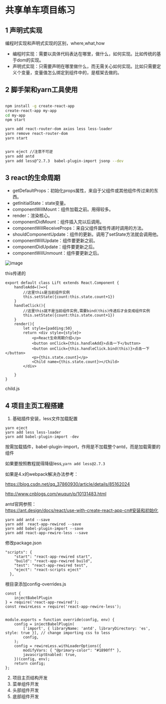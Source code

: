 # 共享单车项目练习

## 1 声明式实现
编程时实现和声明式实现的区别，where,what,how
- 编程时实现：需要以具体代码表达在哪里，做什么，如何实现。比如传统的基于dom的实现。
- 声明式实现：只需要声明在哪里做什么，而无需关心如何实现。比如只需要定义个变量，变量值怎么绑定到组件中的，是框架去做的。

## 2 脚手架和yarn工具使用
```sh

npm install -g create-react-app
create-react-app my-app
cd my-app
npm start

yarn add react-router-dom axios less less-loader
yarn remove react-router-dom
yarn start


yarn eject //注意不可逆
yarn add antd
yarn add less@^2.7.3  babel-plugin-import jsonp --dev

```

## 3 react的生命周期
- getDefaultProps：初始化props属性，来自于父组件或其他组件传过来的东西。
- getInitialState：state变量。
- componentWillMount：组件加载之前。用得较多。
- render：渲染核心。
- componentDidMount：组件插入完以后调用。
- componentWillReceiveProps：来自父组件属性传递时调用的方法。
- shouldComponentUpdate：组件的更新。调用了setState方法就会调用他。
- componentWillUpdate：组件要更新之前。
- componentDidUpdate：组件要更新之后。
- componentWillUnmount：组件要更新之后。

![image](https://github.com/czmax/14-react/blob/master/03-antd-learning/images/react%E7%94%9F%E5%91%BD%E5%91%A8%E6%9C%9F.jpg)

this传递的
```
export default class Lift extends React.Component {
    handleAdd=()=>{
        //这里this是当前组件实例
        this.setState({count:this.state.count+1})
    }
    handleClick(){
        //这里this就不是当前组件实例,需要bind(this)传递后才会变成组件实例
        this.setState({count:this.state.count+1})
    }
    render(){
        let style={padding:50}
        return <div style={style}>
            <p>React生命周期介绍</p>
            <button onClick={this.handleAdd}>点击一下</button>
            <button onClick={this.handleClick.bind(this)}>点击一下</button>
            <p>{this.state.count}</p>
            <Child name={this.state.count}></Child>
        </div>

    }
}
```
child.js

## 4 项目主页工程搭建
1. 基础插件安装，less文件加载配置

```
yarn eject
yarn add less less-loader
yarn add babel-plugin-import -dev
```
按需加载插件，babel-plugin-import，作用是不加载整个antd，而是加载需要的组件

如果要按照教程就得降级less,`yarn add less@2.7.3`

如果是4.x的webpack解决办法参考：

https://blog.csdn.net/qq_37860930/article/details/85162024

http://www.cnblogs.com/wuqun/p/10131483.html

antd官网参照：      
https://ant.design/docs/react/use-with-create-react-app-cn#安装和初始化     

```
yarn add antd --save
yarn add  react-app-rewired --save
yarn add babel-plugin-import --save
yarn add react-app-rewire-less --save
```

修改package.json    
```
"scripts": {
    "start": "react-app-rewired start",
    "build": "react-app-rewired build",
    "test": "react-app-rewired test",
    "eject": "react-scripts eject"
  },
```

根目录添加config-overrides.js   
```
const {
    injectBabelPlugin
} = require('react-app-rewired');
const rewireLess = require('react-app-rewire-less');


module.exports = function override(config, env) {
    config = injectBabelPlugin(
        ['import', { libraryName: 'antd', libraryDirectory: 'es', style: true }], // change importing css to less
        config,
    );
    config = rewireLess.withLoaderOptions({
        modifyVars: { "@primary-color": "#1890ff" },
        javascriptEnabled: true,
    })(config, env);
    return config;
};
```

2. 项目主页结构开发
3. 菜单组件开发
4. 头部组件开发
5. 底部组件开发

